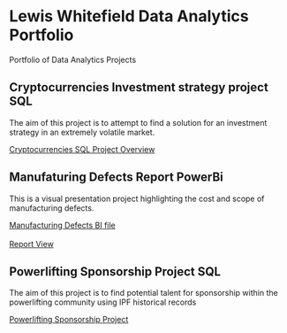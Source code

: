 # Lewis Whitefield Data Analytics Portfolio
Portfolio of Data Analytics Projects

## Cryptocurrencies Investment strategy project SQL
The aim of this project is to attempt to find a solution for an investment strategy in an extremely volatile market.<br>

[Cryptocurrencies SQL Project Overview](https://github.com/LWhiteF/LewisPortfolio/blob/7e6093303f2fef58e10a1c224a10acc8c98abd80/Crypto%20project/Overview.md)

## Manufaturing Defects Report PowerBi
This is a visual presentation project highlighting the cost and scope of manufacturing defects.<br>

[Manufacturing Defects BI file](https://github.com/LWhiteF/LewisPortfolio/blob/9883c8ee522b50cecec560b95856f7de4d19c87b/Manufacturing%20Project/defects.pbix)<br>
<br>
[Report View](https://github.com/LWhiteF/LewisPortfolio/blob/9883c8ee522b50cecec560b95856f7de4d19c87b/Manufacturing%20Project/Overview.md)

## Powerlifting Sponsorship Project SQL
The aim of this project is to find potential talent for sponsorship within the powerlifting community using IPF historical records<br>

[Powerlifting Sponsorship Project](https://github.com/LWhiteF/LewisPortfolio/blob/286c0f02e82e4c27bec46040947f7a11a443a9c7/Powerlifting%20Sponsorships/Overview.md)
